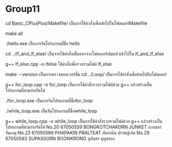 # Group11
cd Basic_CPlusPlus/Makefile/
เป็นการใช้คำสั่งเพื่อเข้าไปในโฟลเดอร์Makefile

make all

./hello.exe
เป็นการรันโปรแกรมที่ชื่อ hello

cd ../If_and_If_else/
เป็นจากใช้คำสั่งเพื่อออกจากโฟลเดอร์เดิมแล้วเข้าไปใน If_and_If_else

g++ If_else.cpp -o ifelse
ใช้คำสั่งเพื่อรวบรวมไฟล์ If_else

make --version
เป็นการตรวจสอบเวอร์ชั่น
cd ../Loop/ เป็นการใช้คำสั่งเพื่อย้ายไปอีกโฟลเดอร์

g++ for_loop.cpp -o for_loop เป็นการใช้คำสั่งรวบรวมไฟล์ด้วย g++ แล้วสร้างเป็นโปรแกรมที่สามารถรันได้

./for_loop.exe เป็นการรันโปรแกรมที่ชื่อfor_loop

./while_loop.exe เป็นรันโปรแกรมที่ชื่อwhile_loop

g++ while_loop.cpp -o while_loop เป็นการใช้คำสั่งรวบรวมไฟล์ด้วย g++ แล้วสร้างเป็นโปรแกรมที่สามารถรันได้
No.20 67050559 BONGKOTCHAKORN JUNKET บงกชกร จันเกตุ
No.23 67050566 PHAPAKIN PRALTEAT ภัคภาคิน ปราชญ์เลิศ
No.29 67050583 SUPASSORN BOONKRONG สุภัสสร บุญครอง
